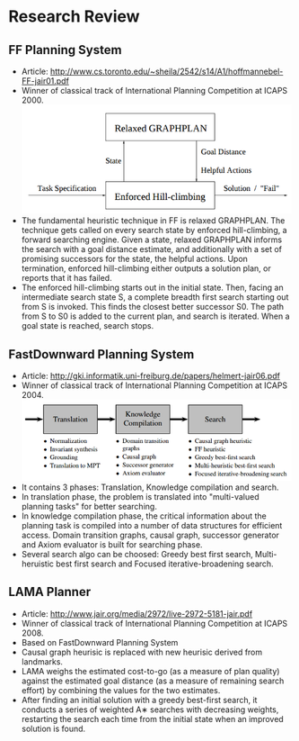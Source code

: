 # Research Review

## FF Planning System

* Article: http://www.cs.toronto.edu/~sheila/2542/s14/A1/hoffmannebel-FF-jair01.pdf
* Winner of classical track of International Planning Competition at ICAPS 2000.
![](images/20170320233511.png)
* The fundamental heuristic technique in FF is relaxed GRAPHPLAN. The technique gets called on every search state by enforced hill-climbing, a forward searching engine. Given a state, relaxed GRAPHPLAN informs the search with a goal distance estimate, and additionally with a set of promising successors for the state, the helpful actions. Upon termination, enforced hill-climbing either outputs a solution plan, or reports that it has failed.
* The enforced hill-climbing starts out in the initial state.  Then, facing an intermediate search state S, a complete breadth first search starting out from S is invoked. This finds the closest better successor S0.  The path from S to S0 is added to the current plan, and search is iterated.  When a goal state is reached, search stops.


## FastDownward Planning System

* Article: http://gki.informatik.uni-freiburg.de/papers/helmert-jair06.pdf
* Winner of classical track of International Planning Competition at ICAPS 2004.
![](images/20170320235450.png)
* It contains 3 phases: Translation, Knowledge compilation and search.
* In translation phase, the problem is translated into "multi-valued planning tasks" for better searching.
* In knowledge compilation phase, the critical information about the planning task is compiled into a number of data structures for efficient access.  Domain transition graphs, causal graph, successor generator and Axiom evaluator is built for searching phase.
* Several search algo can be choosed: Greedy best first search, Multi-heruistic best first search and Focused iterative-broadening search.

## LAMA Planner

* Article: http://www.jair.org/media/2972/live-2972-5181-jair.pdf
* Winner of classical track of International Planning Competition at ICAPS 2008.
* Based on FastDownward Planning System
* Causal graph heurisic is replaced with new heurisic derived from landmarks.
* LAMA weighs the estimated cost-to-go (as a measure of plan quality) against the estimated goal distance (as a measure of remaining search effort) by combining the values for the two estimates.
* After finding an initial solution with a greedy best-first search, it conducts a series of weighted A∗ searches with decreasing weights, restarting the search each time from the initial state when an improved solution is found.
